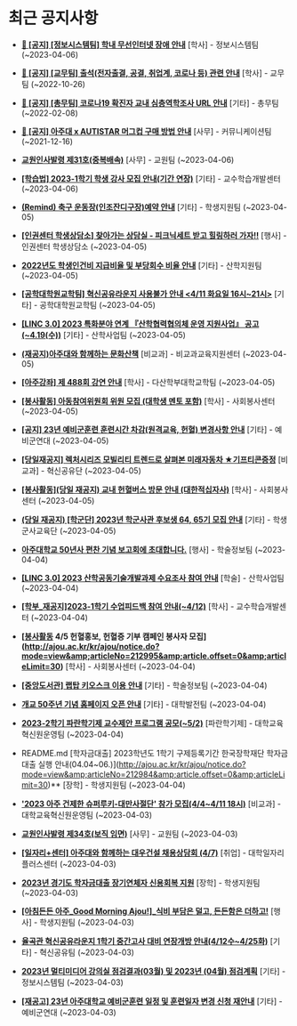 # 최근 공지사항

* **[📌 [공지] [정보시스템팀] 학내 무선인터넷 장애 안내](http://ajou.ac.kr/kr/ajou/notice.do?mode=view&amp;articleNo=213126&amp;article.offset=0&amp;articleLimit=30)**
 [학사] - 정보시스템팀 (~2023-04-06)

* **[📌 [공지] [교무팀] 출석(전자출결, 공결, 취업계, 코로나 등) 관련 안내](http://ajou.ac.kr/kr/ajou/notice.do?mode=view&amp;articleNo=205552&amp;article.offset=0&amp;articleLimit=30)**
 [학사] - 교무팀 (~2022-10-26)

* **[📌 [공지] [총무팀] 코로나19 확진자 교내 심층역학조사 URL 안내](http://ajou.ac.kr/kr/ajou/notice.do?mode=view&amp;articleNo=180493&amp;article.offset=0&amp;articleLimit=30)**
 [기타] - 총무팀 (~2022-02-08)

* **[📌 [공지] 아주대 x AUTISTAR 머그컵 구매 방법 안내](http://ajou.ac.kr/kr/ajou/notice.do?mode=view&amp;articleNo=147976&amp;article.offset=0&amp;articleLimit=30)**
 [사무] - 커뮤니케이션팀 (~2021-12-16)

* **[교원인사발령 제31호(중복배속)](http://ajou.ac.kr/kr/ajou/notice.do?mode=view&amp;articleNo=213119&amp;article.offset=0&amp;articleLimit=30)**
 [사무] - 교원팀 (~2023-04-06)

* **[[학습법] 2023-1학기 학생 강사 모집 안내(기간 연장)](http://ajou.ac.kr/kr/ajou/notice.do?mode=view&amp;articleNo=213112&amp;article.offset=0&amp;articleLimit=30)**
 [기타] - 교수학습개발센터 (~2023-04-06)

* **[(Remind) 축구 운동장(인조잔디구장)예약 안내](http://ajou.ac.kr/kr/ajou/notice.do?mode=view&amp;articleNo=213102&amp;article.offset=0&amp;articleLimit=30)**
 [기타] - 학생지원팀 (~2023-04-05)

* **[[인권센터 학생상담소] 찾아가는 상담실 - 피크닉세트 받고 힐링하러 가자!!](http://ajou.ac.kr/kr/ajou/notice.do?mode=view&amp;articleNo=213100&amp;article.offset=0&amp;articleLimit=30)**
 [행사] - 인권센터 학생상담소 (~2023-04-05)

* **[2022년도 학생인건비 지급비율 및 부당회수 비율 안내](http://ajou.ac.kr/kr/ajou/notice.do?mode=view&amp;articleNo=213096&amp;article.offset=0&amp;articleLimit=30)**
 [기타] - 산학지원팀 (~2023-04-05)

* **[[공학대학원교학팀] 혁신공유라운지 사용불가 안내 &lt;4/11 화요일 16시~21시&gt;](http://ajou.ac.kr/kr/ajou/notice.do?mode=view&amp;articleNo=213091&amp;article.offset=0&amp;articleLimit=30)**
 [기타] - 공학대학원교학팀 (~2023-04-05)

* **[[LINC 3.0] 2023 특화분야 연계 『산학협력협의체 운영 지원사업』 공고(~4.19(수))](http://ajou.ac.kr/kr/ajou/notice.do?mode=view&amp;articleNo=213086&amp;article.offset=0&amp;articleLimit=30)**
 [기타] - 산학사업팀 (~2023-04-05)

* **[(재공지)아주대와 함께하는 문화산책](http://ajou.ac.kr/kr/ajou/notice.do?mode=view&amp;articleNo=213085&amp;article.offset=0&amp;articleLimit=30)**
 [비교과] - 비교과교육지원센터 (~2023-04-05)

* **[[아주강좌] 제 488회 강연 안내](http://ajou.ac.kr/kr/ajou/notice.do?mode=view&amp;articleNo=213078&amp;article.offset=0&amp;articleLimit=30)**
 [학사] - 다산학부대학교학팀 (~2023-04-05)

* **[[봉사활동] 아동참여위원회 위원 모집 (대학생 멘토 포함)](http://ajou.ac.kr/kr/ajou/notice.do?mode=view&amp;articleNo=213066&amp;article.offset=0&amp;articleLimit=30)**
 [학사] - 사회봉사센터 (~2023-04-05)

* **[[공지] 23년 예비군훈련 훈련시간 차감(원격교육, 헌혈) 변경사항 안내](http://ajou.ac.kr/kr/ajou/notice.do?mode=view&amp;articleNo=213065&amp;article.offset=0&amp;articleLimit=30)**
 [기타] - 예비군연대 (~2023-04-05)

* **[[당일재공지] 렉처시리즈 모빌리티 트렌드로 살펴본 미래자동차 ★기프티콘증정](http://ajou.ac.kr/kr/ajou/notice.do?mode=view&amp;articleNo=213055&amp;article.offset=0&amp;articleLimit=30)**
 [비교과] - 혁신공유단 (~2023-04-05)

* **[[봉사활동](당일 재공지) 교내 헌혈버스 방문 안내 (대한적십자사)](http://ajou.ac.kr/kr/ajou/notice.do?mode=view&amp;articleNo=213050&amp;article.offset=0&amp;articleLimit=30)**
 [학사] - 사회봉사센터 (~2023-04-05)

* **[(당일 재공지) [학군단] 2023년 학군사관 후보생 64, 65기 모집 안내](http://ajou.ac.kr/kr/ajou/notice.do?mode=view&amp;articleNo=213048&amp;article.offset=0&amp;articleLimit=30)**
 [기타] - 학생군사교육단 (~2023-04-05)

* **[아주대학교 50년사 편찬 기념 보고회에 초대합니다.](http://ajou.ac.kr/kr/ajou/notice.do?mode=view&amp;articleNo=213039&amp;article.offset=0&amp;articleLimit=30)**
 [행사] - 학술정보팀 (~2023-04-04)

* **[[LINC 3.0] 2023 산학공동기술개발과제 수요조사 참여 안내](http://ajou.ac.kr/kr/ajou/notice.do?mode=view&amp;articleNo=213005&amp;article.offset=0&amp;articleLimit=30)**
 [학술] - 산학사업팀 (~2023-04-04)

* **[[학부_재공지]2023-1학기 수업피드백 참여 안내(~4/12)](http://ajou.ac.kr/kr/ajou/notice.do?mode=view&amp;articleNo=213000&amp;article.offset=0&amp;articleLimit=30)**
 [학사] - 교수학습개발센터 (~2023-04-04)

* **[[봉사활동](추가모집) 4/5 헌혈홍보, 헌혈증 기부 캠페인 봉사자 모집](http://ajou.ac.kr/kr/ajou/notice.do?mode=view&amp;articleNo=212995&amp;article.offset=0&amp;articleLimit=30)**
 [학사] - 사회봉사센터 (~2023-04-04)

* **[[중앙도서관] 랩탑 키오스크 이용 안내](http://ajou.ac.kr/kr/ajou/notice.do?mode=view&amp;articleNo=212994&amp;article.offset=0&amp;articleLimit=30)**
 [기타] - 학술정보팀 (~2023-04-04)

* **[개교 50주년 기념 홈페이지 오픈 안내](http://ajou.ac.kr/kr/ajou/notice.do?mode=view&amp;articleNo=212992&amp;article.offset=0&amp;articleLimit=30)**
 [기타] - 대학발전팀 (~2023-04-04)

* **[2023-2학기 파란학기제 교수제안 프로그램 공모(~5/2)](http://ajou.ac.kr/kr/ajou/notice.do?mode=view&amp;articleNo=212991&amp;article.offset=0&amp;articleLimit=30)**
 [파란학기제] - 대학교육혁신원운영팀 (~2023-04-04)

* README.md [학자금대출] 2023학년도 1학기 구제등록기간 한국장학재단 학자금대출 실행 안내(04.04~06.)](http://ajou.ac.kr/kr/ajou/notice.do?mode=view&amp;articleNo=212984&amp;article.offset=0&amp;articleLimit=30)**
 [장학] - 학생지원팀 (~2023-04-04)

* **[&#x27;2023 아주 건제한 슈퍼루키-대만사절단&#x27; 참가 모집(4/4~4/11 18시)](http://ajou.ac.kr/kr/ajou/notice.do?mode=view&amp;articleNo=212979&amp;article.offset=0&amp;articleLimit=30)**
 [비교과] - 대학교육혁신원운영팀 (~2023-04-03)

* **[교원인사발령 제34호(보직 임면)](http://ajou.ac.kr/kr/ajou/notice.do?mode=view&amp;articleNo=212977&amp;article.offset=0&amp;articleLimit=30)**
 [사무] - 교원팀 (~2023-04-03)

* **[[일자리+센터] 아주대와 함께하는 대우건설 채용상담회 (4/7)](http://ajou.ac.kr/kr/ajou/notice.do?mode=view&amp;articleNo=212966&amp;article.offset=0&amp;articleLimit=30)**
 [취업] - 대학일자리플러스센터 (~2023-04-03)

* **[2023년 경기도 학자금대출 장기연체자 신용회복 지원](http://ajou.ac.kr/kr/ajou/notice.do?mode=view&amp;articleNo=212965&amp;article.offset=0&amp;articleLimit=30)**
 [장학] - 학생지원팀 (~2023-04-03)

* **[[아침든든 아주_Good Morning Ajou!]_식비 부담은 덜고, 든든함은 더하고!](http://ajou.ac.kr/kr/ajou/notice.do?mode=view&amp;articleNo=212963&amp;article.offset=0&amp;articleLimit=30)**
 [행사] - 학생지원팀 (~2023-04-03)

* **[율곡관 혁신공유라운지 1학기 중간고사 대비 연장개방 안내(4/12수~4/25화)](http://ajou.ac.kr/kr/ajou/notice.do?mode=view&amp;articleNo=212954&amp;article.offset=0&amp;articleLimit=30)**
 [기타] - 혁신공유팀 (~2023-04-03)

* **[2023년 멀티미디어 강의실 점검결과(03월) 및 2023년 (04월) 점검계획](http://ajou.ac.kr/kr/ajou/notice.do?mode=view&amp;articleNo=212945&amp;article.offset=0&amp;articleLimit=30)**
 [기타] - 정보시스템팀 (~2023-04-03)

* **[[재공고] 23년 아주대학교 예비군훈련 일정 및 훈련일자 변경 신청 재안내](http://ajou.ac.kr/kr/ajou/notice.do?mode=view&amp;articleNo=212943&amp;article.offset=0&amp;articleLimit=30)**
 [기타] - 예비군연대 (~2023-04-03)
